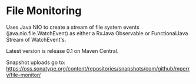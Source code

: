 File Monitoring
===============

Uses Java NIO to create a stream of file system events (java.nio.file.WatchEvent) as either a RxJava Observable or FunctionalJava Stream of WatchEvent's.

Latest version is release 0.1 on Maven Central.

Snapshot uploads go to:
https://oss.sonatype.org/content/repositories/snapshots/com/github/mperry/file-monitor/

